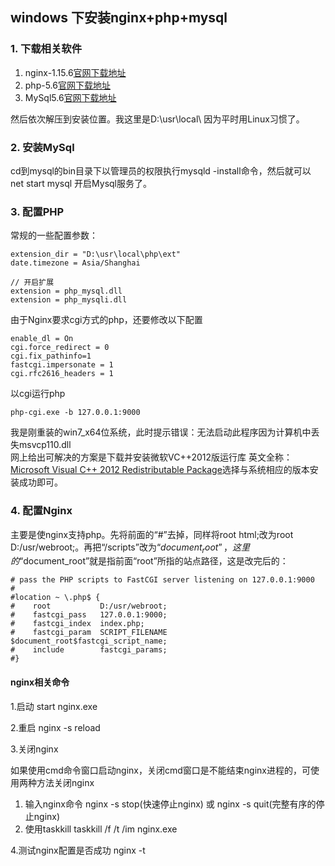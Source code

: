 ## windows 下安装nginx+php+mysql
### 1. 下载相关软件
1. nginx-1.15.6[官网下载地址](http://nginx.org/en/download.html)
2. php-5.6[官网下载地址](http://windows.php.net/download/)
3. MySql5.6[官网下载地址](http://www.mysql.com/downloads/mysql/)

然后依次解压到安装位置。我这里是D:\usr\local\ 因为平时用Linux习惯了。

### 2. 安装MySql
cd到mysql的bin目录下以管理员的权限执行mysqld -install命令，然后就可以 net start mysql 开启Mysql服务了。

### 3. 配置PHP
常规的一些配置参数：
```
extension_dir = "D:\usr\local\php\ext"
date.timezone = Asia/Shanghai

// 开启扩展
extension = php_mysql.dll
extension = php_mysqli.dll
```

由于Nginx要求cgi方式的php，还要修改以下配置
```
enable_dl = On
cgi.force_redirect = 0
cgi.fix_pathinfo=1
fastcgi.impersonate = 1
cgi.rfc2616_headers = 1  
```

以cgi运行php
```
php-cgi.exe -b 127.0.0.1:9000
```

我是刚重装的win7_x64位系统，此时提示错误：无法启动此程序因为计算机中丢失msvcp110.dll   
网上给出可解决的方案是下载并安装微软VC++2012版运行库
英文全称：[Microsoft Visual C++ 2012 Redistributable Package](http://www.microsoft.com/zh-CN/download/details.aspx?id=30679)选择与系统相应的版本安装成功即可。

### 4. 配置Nginx
主要是使nginx支持php。先将前面的“#”去掉，同样将root  html;改为root  D:/usr/webroot;。再把“/scripts”改为“$document_root”，这里的“$document_root”就是指前面“root”所指的站点路径，这是改完后的：
```
# pass the PHP scripts to FastCGI server listening on 127.0.0.1:9000
#
#location ~ \.php$ {
#    root           D:/usr/webroot;
#    fastcgi_pass   127.0.0.1:9000;
#    fastcgi_index  index.php;
#    fastcgi_param  SCRIPT_FILENAME  $document_root$fastcgi_script_name;
#    include        fastcgi_params;
#}
```

#### nginx相关命令

1.启动
start nginx.exe

2.重启
nginx -s reload

3.关闭nginx

如果使用cmd命令窗口启动nginx，关闭cmd窗口是不能结束nginx进程的，可使用两种方法关闭nginx

1. 输入nginx命令  nginx -s stop(快速停止nginx)  或  nginx -s quit(完整有序的停止nginx)
2. 使用taskkill   taskkill /f /t /im nginx.exe

4.测试nginx配置是否成功
nginx -t
